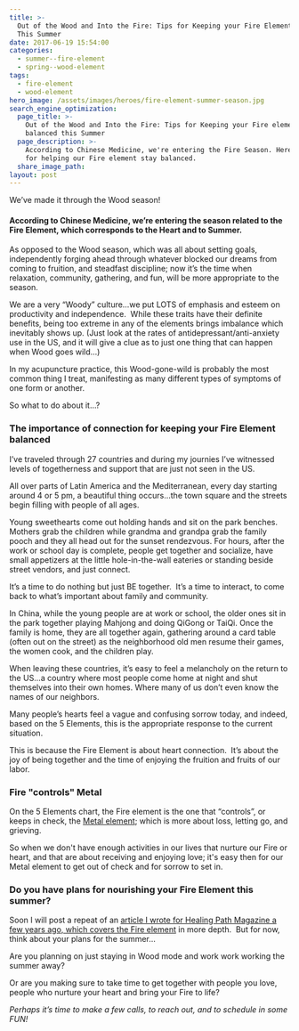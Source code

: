 ```yaml
---
title: >-
  Out of the Wood and Into the Fire: Tips for Keeping your Fire Element Balanced
  This Summer
date: 2017-06-19 15:54:00
categories:
  - summer--fire-element
  - spring--wood-element
tags:
  - fire-element
  - wood-element
hero_image: /assets/images/heroes/fire-element-summer-season.jpg
search_engine_optimization:
  page_title: >-
    Out of the Wood and Into the Fire: Tips for Keeping your Fire element
    balanced this Summer
  page_description: >-
    According to Chinese Medicine, we're entering the Fire Season. Here's tips
    for helping our Fire element stay balanced.
  share_image_path:
layout: post
---
```


We’ve made it through the Wood season!

#### According to Chinese Medicine, we’re entering the season related to the Fire Element, which corresponds to the Heart and to Summer.&nbsp;

As opposed to the Wood season, which was all about setting goals, independently forging ahead through whatever blocked our dreams from coming to fruition, and steadfast discipline; now it’s the time when relaxation, community, gathering, and fun, will be more appropriate to the season.

We are a very “Woody” culture…we put LOTS of emphasis and esteem on productivity and independence.&nbsp; While these traits have their definite benefits, being too extreme in any of the elements brings imbalance which inevitably shows up. (Just look at the rates of antidepressant/anti-anxiety use in the US, and it will give a clue as to just one thing that can happen when Wood goes wild…)&nbsp;

In my acupuncture practice, this Wood-gone-wild is probably the most common thing I treat, manifesting as many different types of symptoms of one form or another.

So what to do about it…?

### The importance of connection for keeping your Fire Element balanced

I’ve traveled through 27 countries and during my journies I’ve witnessed levels of togetherness and support that are just not seen in the US.&nbsp;

All over parts of Latin America and the Mediterranean, every day starting around 4 or 5 pm, a beautiful thing occurs…the town square and the streets begin filling with people of all ages.&nbsp;

Young sweethearts come out holding hands and sit on the park benches.&nbsp; Mothers grab the children while grandma and grandpa grab the family pooch and they all head out for the sunset rendezvous. For hours, after the work or school day is complete, people get together and socialize, have small appetizers at the little hole-in-the-wall eateries or standing beside street vendors, and just connect.&nbsp;

It’s a time to do nothing but just BE together.&nbsp; It’s a time to interact, to come back to what’s important about family and community.

In China, while the young people are at work or school, the older ones sit in the park together playing Mahjong and doing QiGong or TaiQi. Once the family is home, they are all together again, gathering around a card table (often out on the street) as the neighborhood old men resume their games, the women cook, and the children play.

When leaving these countries, it’s easy to feel a melancholy on the return to the US…a country where most people come home at night and shut themselves into their own homes. Where many of us don’t even know the names of our neighbors.&nbsp;

Many people’s hearts feel a vague and confusing sorrow today, and indeed, based on the 5 Elements, this is the appropriate response to the current situation.

This is because the Fire Element is about heart connection.&nbsp; It’s about the joy of being together and the time of enjoying the fruition and fruits of our labor.&nbsp;

### Fire "controls" Metal

On the 5 Elements chart, the Fire element is the one that “controls”, or keeps in check, the [Metal element](/2016/11/05/metal-season-the-time-for-learning-about-letting-go-but-that-whats-of-value-remains/); which is more about loss, letting go, and grieving.&nbsp;

So when we don't have enough activities in our lives that nurture our Fire or heart, and that are about receiving and enjoying love; it's easy then for our Metal element to get out of check and for sorrow to set in.

### Do you have plans for nourishing your Fire Element this summer?

Soon I will post a repeat of an [article I wrote for Healing Path Magazine a few years ago, which covers the Fire element](http://www.wisdomwaysacupuncture.com/2017/05/23/into-the-fire-we-go-more-tips-from-an-acupuncturist-for-staying-balanced-in-summer/) in more depth.&nbsp; But for now, think about your plans for the summer…

Are you planning on just staying in Wood mode and work work working the summer away?&nbsp;

Or are you making sure to take time to get together with people you love, people who nurture your heart and bring your Fire to life?

*Perhaps it’s time to make a few calls, to reach out, and to schedule in some FUN!*